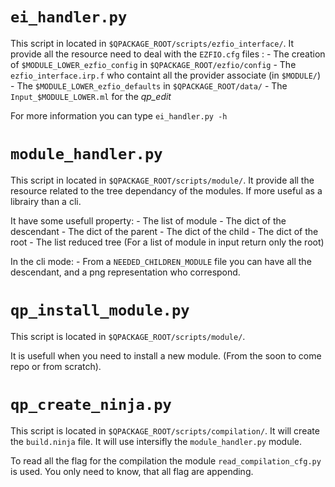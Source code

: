 # `ei_handler.py`

This script in located in `$QPACKAGE_ROOT/scripts/ezfio_interface/`.
It provide all the resource need to deal with the `EZFIO.cfg` files :
    - The creation of `$MODULE_LOWER_ezfio_config` in `$QPACKAGE_ROOT/ezfio/config`
    - The `ezfio_interface.irp.f` who containt all the provider associate (in `$MODULE/`)
    - The `$MODULE_LOWER_ezfio_defaults` in `$QPACKAGE_ROOT/data/`
    - The `Input_$MODULE_LOWER.ml` for the *qp_edit*

For more information you can type `ei_handler.py -h`

# `module_handler.py`

This script in located in `$QPACKAGE_ROOT/scripts/module/`.
It provide all the resource related to the tree dependancy of the modules.
If more useful as a librairy than a cli.

It have some usefull property:
    - The list of module
    - The dict of the descendant
    - The dict of the parent
    - The dict of the child
    - The dict of the root
    - The list reduced tree (For a list of module in input return only the root)

In the cli mode:
    - From a `NEEDED_CHILDREN_MODULE` file you can have all the descendant, and a png
    representation who correspond.


# `qp_install_module.py`
This script is located in `$QPACKAGE_ROOT/scripts/module/`.

It is usefull when you need to install a new module. (From the soon to come repo or from scratch).

# `qp_create_ninja.py`

This script is located in `$QPACKAGE_ROOT/scripts/compilation/`.
It will create the `build.ninja` file. It will use intersifly the `module_handler.py` module.

To read all the flag for the compilation the module `read_compilation_cfg.py` is used. 
You only need to know, that all flag are appending.
